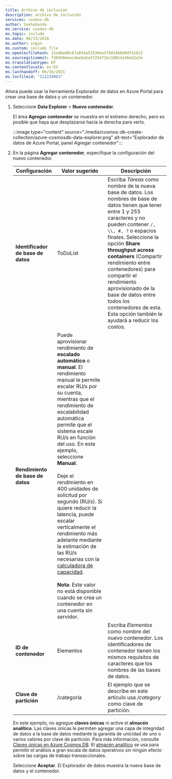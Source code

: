 ```yaml
---
title: Archivo de inclusión
description: archivo de inclusión
services: cosmos-db
author: SnehaGunda
ms.service: cosmos-db
ms.topic: include
ms.date: 04/13/2018
ms.author: sngun
ms.custom: include file
ms.openlocfilehash: 22e4be00c67a854a53339ee5f6034b6d9d741022
ms.sourcegitcommit: f3b930eeacdaebe5a5f25471bc10014a36e52e5e
ms.translationtype: HT
ms.contentlocale: es-ES
ms.lasthandoff: 06/16/2021
ms.locfileid: "112234963"
---
```

Ahora puede usar la herramienta Explorador de datos en Azure Portal para crear una base de datos y un contenedor. 

1. Seleccione **Data Explorer** > **Nuevo contenedor**. 
    
    El área **Agregar contenedor** se muestra en el extremo derecho, pero es posible que haya que desplazarse hacia la derecha para verlo.

    :::image type="content" source="./media/cosmos-db-create-collection/azure-cosmosdb-data-explorer.png" alt-text="Explorador de datos de Azure Portal, panel Agregar contenedor":::

2. En la página **Agregar contenedor**, especifique la configuración del nuevo contenedor.

    |Configuración|Valor sugerido|Descripción
    |---|---|---|
    |**Identificador de base de datos**|ToDoList|Escriba *Tareas* como nombre de la nueva base de datos. Los nombres de base de datos tienen que tener entre 1 y 255 caracteres y no pueden contener `/, \\, #, ?` o espacios finales. Seleccione la opción **Share throughput across containers** (Compartir rendimiento entre contenedores) para compartir el rendimiento aprovisionado de la base de datos entre todos los contenedores de esta. Esta opción también le ayudará a reducir los costos. |
    | **Rendimiento de base de datos**| Puede aprovisionar rendimiento de **escalado automático** o **manual**. El rendimiento manual le permite escalar RU/s por su cuenta, mientras que el rendimiento de escalabilidad automática permite que el sistema escale RU/s en función del uso. En este ejemplo, seleccione **Manual**. <br><br> Deje el rendimiento en 400 unidades de solicitud por segundo (RU/s). Si quiere reducir la latencia, puede escalar verticalmente el rendimiento más adelante mediante la estimación de las RU/s necesarias con la [calculadora de capacidad](../estimate-ru-with-capacity-planner.md).<br><br>**Nota**: Este valor no está disponible cuando se crea un contenedor en una cuenta sin servidor. |
    |**ID de contenedor**|Elementos|Escriba *Elementos* como nombre del nuevo contenedor. Los identificadores de contenedor tienen los mismos requisitos de caracteres que los nombres de las bases de datos.|
    |**Clave de partición**| /categoría| El ejemplo que se describe en este artículo usa */category* como clave de partición.|

    En este ejemplo, no agregue **claves únicas** ni active el **almacén analítico**. Las claves únicas le permiten agregar una capa de integridad de datos a la base de datos mediante la garantía de unicidad de uno o varios valores por clave de partición. Para más información, consulte [Claves únicas en Azure Cosmos DB](../unique-keys.md). El [almacén analítico](../analytical-store-introduction.md) se usa para permitir el análisis a gran escala de datos operativos sin ningún efecto sobre las cargas de trabajo transaccionales.
    
    Seleccione **Aceptar**. El Explorador de datos muestra la nueva base de datos y el contenedor.
